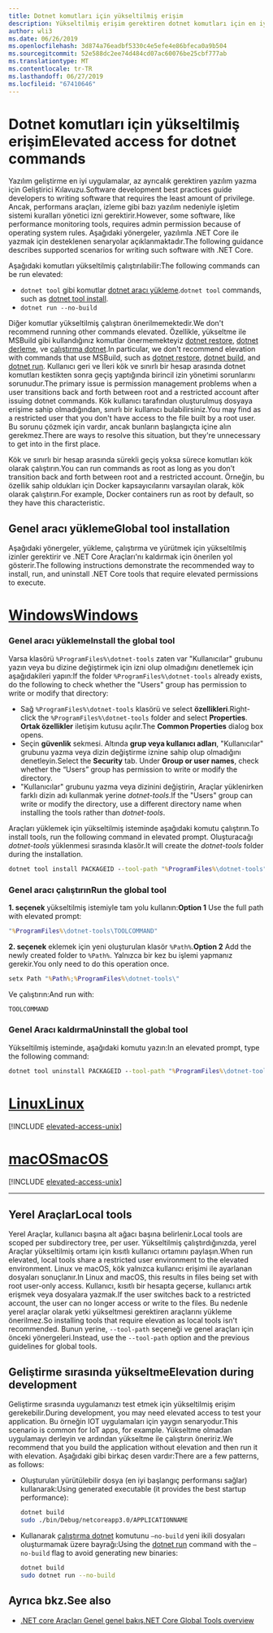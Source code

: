 ```yaml
---
title: Dotnet komutları için yükseltilmiş erişim
description: Yükseltilmiş erişim gerektiren dotnet komutları için en iyi uygulamaları öğrenin.
author: wli3
ms.date: 06/26/2019
ms.openlocfilehash: 3d874a76eadbf5330c4e5efe4e86bfeca0a9b504
ms.sourcegitcommit: 52e588dc2ee74d484cd07ac60076be25cbf777ab
ms.translationtype: MT
ms.contentlocale: tr-TR
ms.lasthandoff: 06/27/2019
ms.locfileid: "67410646"
---
```

# <a name="elevated-access-for-dotnet-commands"></a><span data-ttu-id="631ef-103">Dotnet komutları için yükseltilmiş erişim</span><span class="sxs-lookup"><span data-stu-id="631ef-103">Elevated access for dotnet commands</span></span>

<span data-ttu-id="631ef-104">Yazılım geliştirme en iyi uygulamalar, az ayrıcalık gerektiren yazılım yazma için Geliştirici Kılavuzu.</span><span class="sxs-lookup"><span data-stu-id="631ef-104">Software development best practices guide developers to writing software that requires the least amount of privilege.</span></span> <span data-ttu-id="631ef-105">Ancak, performans araçları, izleme gibi bazı yazılım nedeniyle işletim sistemi kuralları yönetici izni gerektirir.</span><span class="sxs-lookup"><span data-stu-id="631ef-105">However, some software, like performance monitoring tools, requires admin permission because of operating system rules.</span></span> <span data-ttu-id="631ef-106">Aşağıdaki yönergeler, yazılımla .NET Core ile yazmak için desteklenen senaryolar açıklanmaktadır.</span><span class="sxs-lookup"><span data-stu-id="631ef-106">The following guidance describes supported scenarios for writing such software with .NET Core.</span></span> 

<span data-ttu-id="631ef-107">Aşağıdaki komutları yükseltilmiş çalıştırılabilir:</span><span class="sxs-lookup"><span data-stu-id="631ef-107">The following commands can be run elevated:</span></span>

- <span data-ttu-id="631ef-108">`dotnet tool` gibi komutlar [dotnet aracı yükleme](dotnet-tool-install.md).</span><span class="sxs-lookup"><span data-stu-id="631ef-108">`dotnet tool` commands, such as [dotnet tool install](dotnet-tool-install.md).</span></span>
- `dotnet run --no-build`

<span data-ttu-id="631ef-109">Diğer komutlar yükseltilmiş çalıştıran önerilmemektedir.</span><span class="sxs-lookup"><span data-stu-id="631ef-109">We don't recommend running other commands elevated.</span></span> <span data-ttu-id="631ef-110">Özellikle, yükseltme ile MSBuild gibi kullandığınız komutlar önermemekteyiz [dotnet restore](dotnet-restore.md), [dotnet derleme](dotnet-build.md), ve [çalıştırma dotnet](dotnet-run.md).</span><span class="sxs-lookup"><span data-stu-id="631ef-110">In particular, we don't recommend elevation with commands that use MSBuild, such as [dotnet restore](dotnet-restore.md), [dotnet build](dotnet-build.md), and [dotnet run](dotnet-run.md).</span></span> <span data-ttu-id="631ef-111">Kullanıcı geri ve İleri kök ve sınırlı bir hesap arasında dotnet komutları kestikten sonra geçiş yaptığında birincil izin yönetimi sorunlarını sorunudur.</span><span class="sxs-lookup"><span data-stu-id="631ef-111">The primary issue is permission management problems when a user transitions back and forth between root and a restricted account after issuing dotnet commands.</span></span> <span data-ttu-id="631ef-112">Kök kullanıcı tarafından oluşturulmuş dosyaya erişime sahip olmadığından, sınırlı bir kullanıcı bulabilirsiniz.</span><span class="sxs-lookup"><span data-stu-id="631ef-112">You may find as a restricted user that you don't have access to the file built by a root user.</span></span> <span data-ttu-id="631ef-113">Bu sorunu çözmek için vardır, ancak bunların başlangıçta içine alın gerekmez.</span><span class="sxs-lookup"><span data-stu-id="631ef-113">There are ways to resolve this situation, but they're unnecessary to get into in the first place.</span></span>

<span data-ttu-id="631ef-114">Kök ve sınırlı bir hesap arasında sürekli geçiş yoksa sürece komutları kök olarak çalıştırın.</span><span class="sxs-lookup"><span data-stu-id="631ef-114">You can run commands as root as long as you don’t transition back and forth between root and a restricted account.</span></span> <span data-ttu-id="631ef-115">Örneğin, bu özellik sahip oldukları için Docker kapsayıcılarını varsayılan olarak, kök olarak çalıştırın.</span><span class="sxs-lookup"><span data-stu-id="631ef-115">For example, Docker containers run as root by default, so they have this characteristic.</span></span>

## <a name="global-tool-installation"></a><span data-ttu-id="631ef-116">Genel aracı yükleme</span><span class="sxs-lookup"><span data-stu-id="631ef-116">Global tool installation</span></span>

<span data-ttu-id="631ef-117">Aşağıdaki yönergeler, yükleme, çalıştırma ve yürütmek için yükseltilmiş izinler gerektirir ve .NET Core Araçları'nı kaldırmak için önerilen yol gösterir.</span><span class="sxs-lookup"><span data-stu-id="631ef-117">The following instructions demonstrate the recommended way to install, run, and uninstall .NET Core tools that require elevated permissions to execute.</span></span>

# <a name="windowstabwindows"></a>[<span data-ttu-id="631ef-118">Windows</span><span class="sxs-lookup"><span data-stu-id="631ef-118">Windows</span></span>](#tab/windows)

### <a name="install-the-global-tool"></a><span data-ttu-id="631ef-119">Genel aracı yükleme</span><span class="sxs-lookup"><span data-stu-id="631ef-119">Install the global tool</span></span>

<span data-ttu-id="631ef-120">Varsa klasörü `%ProgramFiles%\dotnet-tools` zaten var "Kullanıcılar" grubunu yazın veya bu dizine değiştirmek için izni olup olmadığını denetlemek için aşağıdakileri yapın:</span><span class="sxs-lookup"><span data-stu-id="631ef-120">If the folder `%ProgramFiles%\dotnet-tools` already exists, do the following to check whether the "Users" group has permission to write or modify that directory:</span></span>

* <span data-ttu-id="631ef-121">Sağ `%ProgramFiles%\dotnet-tools` klasörü ve select **özellikleri**.</span><span class="sxs-lookup"><span data-stu-id="631ef-121">Right-click the `%ProgramFiles%\dotnet-tools` folder and select **Properties**.</span></span> <span data-ttu-id="631ef-122">**Ortak özellikler** iletişim kutusu açılır.</span><span class="sxs-lookup"><span data-stu-id="631ef-122">The **Common Properties** dialog box opens.</span></span> 
* <span data-ttu-id="631ef-123">Seçin **güvenlik** sekmesi. Altında **grup veya kullanıcı adları**, "Kullanıcılar" grubunu yazma veya dizin değiştirme iznine sahip olup olmadığını denetleyin.</span><span class="sxs-lookup"><span data-stu-id="631ef-123">Select the **Security** tab. Under **Group or user names**, check whether the “Users” group has permission to write or modify the directory.</span></span> 
* <span data-ttu-id="631ef-124">"Kullanıcılar" grubunu yazma veya dizinini değiştirin, Araçlar yüklenirken farklı dizin adı kullanmak yerine *dotnet-tools*.</span><span class="sxs-lookup"><span data-stu-id="631ef-124">If the "Users" group can write or modify the directory, use a different directory name when installing the tools rather than *dotnet-tools*.</span></span>

<span data-ttu-id="631ef-125">Araçları yüklemek için yükseltilmiş isteminde aşağıdaki komutu çalıştırın.</span><span class="sxs-lookup"><span data-stu-id="631ef-125">To install tools, run the following command in elevated prompt.</span></span> <span data-ttu-id="631ef-126">Oluşturacağı *dotnet-tools* yüklenmesi sırasında klasör.</span><span class="sxs-lookup"><span data-stu-id="631ef-126">It will create the *dotnet-tools* folder during the installation.</span></span>

```cmd
dotnet tool install PACKAGEID --tool-path "%ProgramFiles%\dotnet-tools".
```

### <a name="run-the-global-tool"></a><span data-ttu-id="631ef-127">Genel aracı çalıştırın</span><span class="sxs-lookup"><span data-stu-id="631ef-127">Run the global tool</span></span>

<span data-ttu-id="631ef-128">**1. seçenek** yükseltilmiş istemiyle tam yolu kullanın:</span><span class="sxs-lookup"><span data-stu-id="631ef-128">**Option 1** Use the full path with elevated prompt:</span></span>

```cmd
"%ProgramFiles%\dotnet-tools\TOOLCOMMAND"
```

<span data-ttu-id="631ef-129">**2. seçenek** eklemek için yeni oluşturulan klasör `%Path%`.</span><span class="sxs-lookup"><span data-stu-id="631ef-129">**Option 2** Add the newly created folder to `%Path%`.</span></span> <span data-ttu-id="631ef-130">Yalnızca bir kez bu işlemi yapmanız gerekir.</span><span class="sxs-lookup"><span data-stu-id="631ef-130">You only need to do this operation once.</span></span>

```cmd
setx Path "%Path%;%ProgramFiles%\dotnet-tools\"
```

<span data-ttu-id="631ef-131">Ve çalıştırın:</span><span class="sxs-lookup"><span data-stu-id="631ef-131">And run with:</span></span>

```cmd
TOOLCOMMAND
```

### <a name="uninstall-the-global-tool"></a><span data-ttu-id="631ef-132">Genel Aracı kaldırma</span><span class="sxs-lookup"><span data-stu-id="631ef-132">Uninstall the global tool</span></span>

<span data-ttu-id="631ef-133">Yükseltilmiş isteminde, aşağıdaki komutu yazın:</span><span class="sxs-lookup"><span data-stu-id="631ef-133">In an elevated prompt, type the following command:</span></span>

```cmd
dotnet tool uninstall PACKAGEID --tool-path "%ProgramFiles%\dotnet-tools"
```

# <a name="linuxtablinux"></a>[<span data-ttu-id="631ef-134">Linux</span><span class="sxs-lookup"><span data-stu-id="631ef-134">Linux</span></span>](#tab/linux)

[!INCLUDE [elevated-access-unix](../../../includes/elevated-access-unix.md)]

# <a name="macostabmacos"></a>[<span data-ttu-id="631ef-135">macOS</span><span class="sxs-lookup"><span data-stu-id="631ef-135">macOS</span></span>](#tab/macos)

[!INCLUDE [elevated-access-unix](../../../includes/elevated-access-unix.md)]

---

## <a name="local-tools"></a><span data-ttu-id="631ef-136">Yerel Araçlar</span><span class="sxs-lookup"><span data-stu-id="631ef-136">Local tools</span></span>

<span data-ttu-id="631ef-137">Yerel Araçlar, kullanıcı başına alt ağacı başına belirlenir.</span><span class="sxs-lookup"><span data-stu-id="631ef-137">Local tools are scoped per subdirectory tree, per user.</span></span> <span data-ttu-id="631ef-138">Yükseltilmiş çalıştırdığınızda, yerel Araçlar yükseltilmiş ortamı için kısıtlı kullanıcı ortamını paylaşın.</span><span class="sxs-lookup"><span data-stu-id="631ef-138">When run elevated, local tools share a restricted user environment to the elevated environment.</span></span> <span data-ttu-id="631ef-139">Linux ve macOS, kök yalnızca kullanıcı erişimi ile ayarlanan dosyaları sonuçlanır.</span><span class="sxs-lookup"><span data-stu-id="631ef-139">In Linux and macOS, this results in files being set with root user-only access.</span></span> <span data-ttu-id="631ef-140">Kullanıcı, kısıtlı bir hesapta geçerse, kullanıcı artık erişmek veya dosyalara yazmak.</span><span class="sxs-lookup"><span data-stu-id="631ef-140">If the user switches back to a restricted account, the user can no longer access or write to the files.</span></span> <span data-ttu-id="631ef-141">Bu nedenle yerel araçlar olarak yetki yükseltmesi gerektiren araçlarını yükleme önerilmez.</span><span class="sxs-lookup"><span data-stu-id="631ef-141">So installing tools that require elevation as local tools isn't recommended.</span></span> <span data-ttu-id="631ef-142">Bunun yerine, `--tool-path` seçeneği ve genel araçları için önceki yönergeleri.</span><span class="sxs-lookup"><span data-stu-id="631ef-142">Instead, use the `--tool-path` option and the previous guidelines for global tools.</span></span>

## <a name="elevation-during-development"></a><span data-ttu-id="631ef-143">Geliştirme sırasında yükseltme</span><span class="sxs-lookup"><span data-stu-id="631ef-143">Elevation during development</span></span>

<span data-ttu-id="631ef-144">Geliştirme sırasında uygulamanızı test etmek için yükseltilmiş erişim gerekebilir.</span><span class="sxs-lookup"><span data-stu-id="631ef-144">During development, you may need elevated access to test your application.</span></span> <span data-ttu-id="631ef-145">Bu örneğin IOT uygulamaları için yaygın senaryodur.</span><span class="sxs-lookup"><span data-stu-id="631ef-145">This scenario is common for IoT apps, for example.</span></span> <span data-ttu-id="631ef-146">Yükseltme olmadan uygulamayı derleyin ve ardından yükseltme ile çalıştırın öneririz.</span><span class="sxs-lookup"><span data-stu-id="631ef-146">We recommend that you build the application without elevation and then run it with elevation.</span></span> <span data-ttu-id="631ef-147">Aşağıdaki gibi birkaç desen vardır:</span><span class="sxs-lookup"><span data-stu-id="631ef-147">There are a few patterns, as follows:</span></span>

- <span data-ttu-id="631ef-148">Oluşturulan yürütülebilir dosya (en iyi başlangıç performansı sağlar) kullanarak:</span><span class="sxs-lookup"><span data-stu-id="631ef-148">Using generated executable (it provides the best startup performance):</span></span>

   ```bash
   dotnet build
   sudo ./bin/Debug/netcoreapp3.0/APPLICATIONNAME
   ```
    
- <span data-ttu-id="631ef-149">Kullanarak [çalıştırma dotnet](dotnet-run.md) komutunu `—no-build` yeni ikili dosyaları oluşturmamak üzere bayrağı:</span><span class="sxs-lookup"><span data-stu-id="631ef-149">Using the [dotnet run](dotnet-run.md) command with the `—no-build` flag to avoid generating new binaries:</span></span>

   ```bash
   dotnet build
   sudo dotnet run --no-build
   ```

## <a name="see-also"></a><span data-ttu-id="631ef-150">Ayrıca bkz.</span><span class="sxs-lookup"><span data-stu-id="631ef-150">See also</span></span>

* [<span data-ttu-id="631ef-151">.NET core Araçları Genel genel bakış</span><span class="sxs-lookup"><span data-stu-id="631ef-151">.NET Core Global Tools overview</span></span>](global-tools.md)
